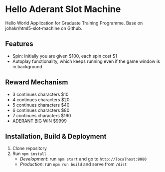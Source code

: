 # Hello Aderant Slot Machine
Hello World Application for Graduate Training Programme. Base on johakr/html5-slot-machine on Github.

## Features
* Spin: Initially you are given $100, each spin cost $1
* Autoplay functionality, which keeps running even if the game window is in background

## Reward Mechanism
* 3 continues characters     $10
* 4 continues characters     $20
* 5 continues characters     $40
* 6 continues characters     $80
* 7 continues characters    $160
* ADERANT BIG WIN          $9999

## Installation, Build & Deployment
1) Clone repository
2) Run `npm install`
    - *Development*: run `npm start` and go to `http://localhost:8080`
    - *Production*: run `npm run build` and serve from `/dist`
